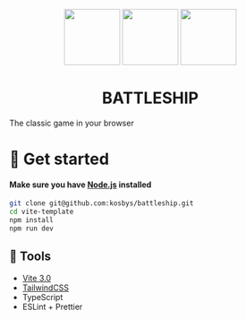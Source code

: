 <p display="flex" gap="100px" align="center">
<img width="100px" src="https://svgur.com/i/j8R.svg" />
 <img width="100px"  src="https://cdn.jsdelivr.net/gh/devicons/devicon/icons/tailwindcss/tailwindcss-plain.svg" />
 <img width="100px"  src="https://cdn.jsdelivr.net/gh/devicons/devicon/icons/typescript/typescript-original.svg" />
</p>

<h1 align="center">
 BATTLESHIP </h1>
The classic game in your browser

# :blue_book: Get started

#### Make sure you have  <a href="https://nodejs.org/en/"> Node.js</a> installed

```bash
git clone git@github.com:kosbys/battleship.git
cd vite-template
npm install
npm run dev
```

##  :wrench: Tools

- <a href="https://vitejs.dev/"> Vite 3.0</a>
- <a href="https://tailwindcss.com/">TailwindCSS</a>
- TypeScript
- ESLint + Prettier
